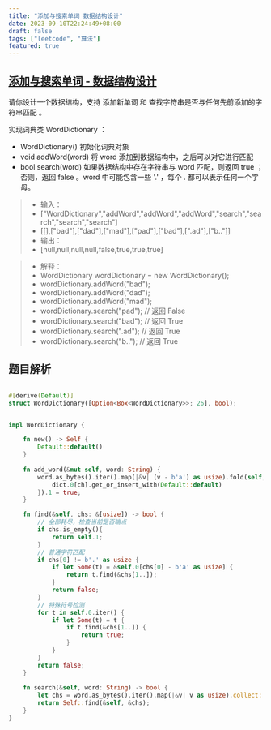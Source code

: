 ```yaml
---
title: "添加与搜索单词 数据结构设计"
date: 2023-09-10T22:24:49+08:00
draft: false
tags: ["leetcode", "算法"]
featured: true
---
```


## [添加与搜索单词 - 数据结构设计](https://leetcode.cn/problems/design-add-and-search-words-data-structure/)

请你设计一个数据结构，支持 添加新单词 和 查找字符串是否与任何先前添加的字符串匹配 。

实现词典类 WordDictionary ：

- WordDictionary() 初始化词典对象
- void addWord(word) 将 word 添加到数据结构中，之后可以对它进行匹配
- bool search(word) 如果数据结构中存在字符串与 word 匹配，则返回 true ；否则，返回  false 。word 中可能包含一些 '.' ，每个 . 都可以表示任何一个字母。


>- 输入：
>- ["WordDictionary","addWord","addWord","addWord","search","search","search","search"]
>- [[],["bad"],["dad"],["mad"],["pad"],["bad"],[".ad"],["b.."]]
>- 输出：
>- [null,null,null,null,false,true,true,true]

>- 解释：
>- WordDictionary wordDictionary = new WordDictionary();
>- wordDictionary.addWord("bad");
>- wordDictionary.addWord("dad");
>- wordDictionary.addWord("mad");
>- wordDictionary.search("pad"); // 返回 False
>- wordDictionary.search("bad"); // 返回 True
>- wordDictionary.search(".ad"); // 返回 True
>- wordDictionary.search("b.."); // 返回 True

## 题目解析

```rust

#[derive(Default)]
struct WordDictionary([Option<Box<WordDictionary>>; 26], bool);


impl WordDictionary {

    fn new() -> Self {
        Default::default()
    }
    
    fn add_word(&mut self, word: String) {
        word.as_bytes().iter().map(|&v| (v - b'a') as usize).fold(self, |dict, ch| {
            dict.0[ch].get_or_insert_with(Default::default)
        }).1 = true;
    }

    fn find(&self, chs: &[usize]) -> bool {
        // 全部耗尽，检查当前是否端点
        if chs.is_empty(){
            return self.1;
        }
        // 普通字符匹配
        if chs[0] != b'.' as usize {
            if let Some(t) = &self.0[chs[0] - b'a' as usize] {
                return t.find(&chs[1..]);
            }
            return false;
        }
        // 特殊符号检测
        for t in self.0.iter() {
            if let Some(t) = t {
                if t.find(&chs[1..]) {
                    return true;
                }
            }
        }
        return false;
    }
    
    fn search(&self, word: String) -> bool {
        let chs = word.as_bytes().iter().map(|&v| v as usize).collect::<Vec<usize>>();
        return Self::find(&self, &chs);
    }
}

```